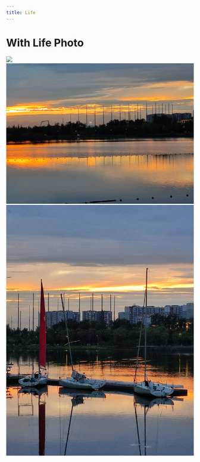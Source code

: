 ```yaml
---
title: Life
---
```


# With Life Photo

<p>
<img src="/3jpg">
<img src="/2.jpg">
<img src="/1.jpg">
</p>
